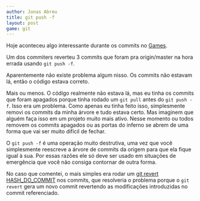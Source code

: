 ```yaml
---
author: Jonas Abreu
title: git push -f
layout: post
game: git
---
```


Hoje aconteceu algo interessante durante os commits no [Games][1].

Um dos commiters reverteu 3 commits que foram pra origin/master na hora errada usando `git push -f`.

Aparentemente não existe problema algum nisso. Os commits não estavam lá, então o código estava correto.

Mais ou menos. O código realmente não estava lá, mas eu tinha os commits que foram apagados porque tinha
rodado um `git pull` antes do `git push -f`. Isso era um problema. Como apenas eu tinha feito isso,
simplesmente removi os commits da minha árvore e tudo estava certo. Mas imaginem que alguém faça isso
em um projeto muito mais ativo. Nesse momento ou todos removem os commits apagados ou as portas do
inferno se abrem de uma forma que vai ser muito difícil de fechar.

O `git push -f` é uma operação muito destrutiva, uma vez que você simplesmente reescreve a árvore de commits
da origem para que ela fique igual à sua. Por essas razões ele só deve ser usado em situações de emergência 
que você não consiga contornar de outra forma.

No caso que comentei, o mais simples era rodar um [git revert HASH\_DO\_COMMIT][2] nos commits, que resolveria 
o problema porque o `git revert` gera um novo commit revertendo as modificações introduzidas no commit referenciado. 

[1]: http://games.vidageek.net/
[2]: http://christoph.ruegg.name/blog/2010/5/5/git-howto-revert-a-commit-already-pushed-to-a-remote-reposit.html
